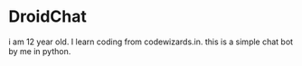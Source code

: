 # DroidChat
i am 12 year old. I learn coding from codewizards.in. this is a simple chat bot by me in python.
